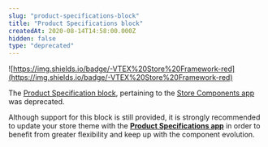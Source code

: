 ```yaml
---
slug: "product-specifications-block"
title: "Product Specifications block"
createdAt: 2020-08-14T14:58:00.000Z
hidden: false
type: "deprecated"
---
```


![https://img.shields.io/badge/-VTEX%20Store%20Framework-red](https://img.shields.io/badge/-VTEX%20Store%20Framework-red) 

The [Product Specification block](https://github.com/vtex-apps/store-components/blob/master/docs/ProductSpecifications.md), pertaining to the [Store Components app](https://vtex.io/docs/app/vtex.store-components/) was deprecated. 

Although support for this block is still provided, it is strongly recommended to update your store theme with the [**Product Specifications app**](https://vtex.io/docs/components/all/vtex.product-specifications@1.0.1/) in order to benefit from greater flexibility and keep up with the component evolution.